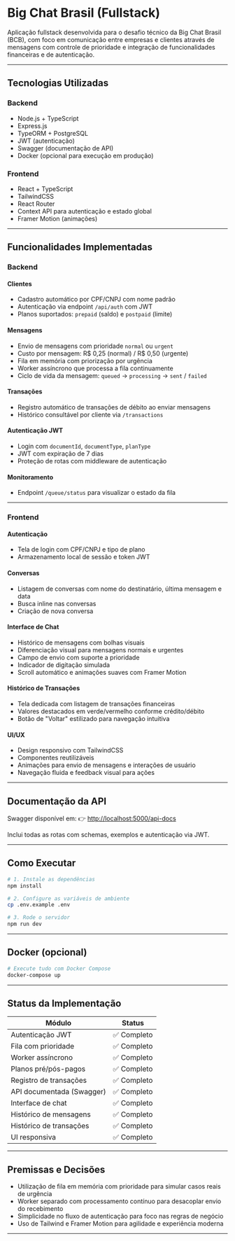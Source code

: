 # Big Chat Brasil (Fullstack)

Aplicação fullstack desenvolvida para o desafio técnico da Big Chat Brasil (BCB), com foco em comunicação entre empresas e clientes através de mensagens com controle de prioridade e integração de funcionalidades financeiras e de autenticação.

---

##  Tecnologias Utilizadas

### Backend
- Node.js + TypeScript
- Express.js
- TypeORM + PostgreSQL
- JWT (autenticação)
- Swagger (documentação de API)
- Docker (opcional para execução em produção)

### Frontend
- React + TypeScript
- TailwindCSS
- React Router
- Context API para autenticação e estado global
- Framer Motion (animações)

---

##  Funcionalidades Implementadas

###  Backend

####  Clientes
- Cadastro automático por CPF/CNPJ com nome padrão
- Autenticação via endpoint `/api/auth` com JWT
- Planos suportados: `prepaid` (saldo) e `postpaid` (limite)

####  Mensagens
- Envio de mensagens com prioridade `normal` ou `urgent`
- Custo por mensagem: R$ 0,25 (normal) / R$ 0,50 (urgente)
- Fila em memória com priorização por urgência
- Worker assíncrono que processa a fila continuamente
- Ciclo de vida da mensagem: `queued` → `processing` → `sent` / `failed`

####  Transações
- Registro automático de transações de débito ao enviar mensagens
- Histórico consultável por cliente via `/transactions`

####  Autenticação JWT
- Login com `documentId`, `documentType`, `planType`
- JWT com expiração de 7 dias
- Proteção de rotas com middleware de autenticação

####  Monitoramento
- Endpoint `/queue/status` para visualizar o estado da fila

---

###  Frontend

####  Autenticação
- Tela de login com CPF/CNPJ e tipo de plano
- Armazenamento local de sessão e token JWT

####  Conversas
- Listagem de conversas com nome do destinatário, última mensagem e data
- Busca inline nas conversas
- Criação de nova conversa

####  Interface de Chat
- Histórico de mensagens com bolhas visuais
- Diferenciação visual para mensagens normais e urgentes
- Campo de envio com suporte a prioridade
- Indicador de digitação simulada
- Scroll automático e animações suaves com Framer Motion

####  Histórico de Transações
- Tela dedicada com listagem de transações financeiras
- Valores destacados em verde/vermelho conforme crédito/débito
- Botão de "Voltar" estilizado para navegação intuitiva

####  UI/UX
- Design responsivo com TailwindCSS
- Componentes reutilizáveis
- Animações para envio de mensagens e interações de usuário
- Navegação fluida e feedback visual para ações

---

##  Documentação da API

Swagger disponível em:
👉 [http://localhost:5000/api-docs](http://localhost:5000/api-docs)

Inclui todas as rotas com schemas, exemplos e autenticação via JWT.

---

##  Como Executar

```bash
# 1. Instale as dependências
npm install

# 2. Configure as variáveis de ambiente
cp .env.example .env

# 3. Rode o servidor
npm run dev
```

---

##  Docker (opcional)

```bash
# Execute tudo com Docker Compose
docker-compose up
```

---

##  Status da Implementação

| Módulo                    | Status       |
|--------------------------|--------------|
| Autenticação JWT         | ✅ Completo  |
| Fila com prioridade      | ✅ Completo  |
| Worker assíncrono        | ✅ Completo  |
| Planos pré/pós-pagos     | ✅ Completo  |
| Registro de transações   | ✅ Completo  |
| API documentada (Swagger)| ✅ Completo  |
| Interface de chat        | ✅ Completo  |
| Histórico de mensagens   | ✅ Completo  |
| Histórico de transações  | ✅ Completo  |
| UI responsiva            | ✅ Completo  |

---

##  Premissas e Decisões

- Utilização de fila em memória com prioridade para simular casos reais de urgência
- Worker separado com processamento contínuo para desacoplar envio do recebimento
- Simplicidade no fluxo de autenticação para foco nas regras de negócio
- Uso de Tailwind e Framer Motion para agilidade e experiência moderna

---


